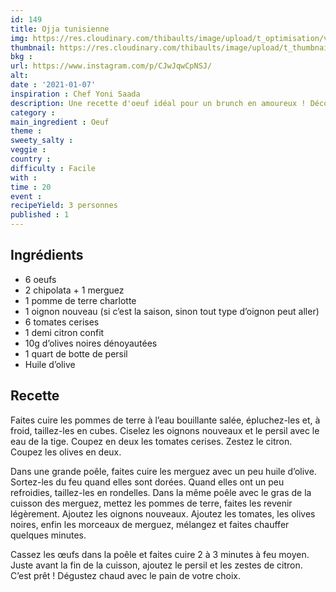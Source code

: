 ```yaml
---
id: 149
title: Ojja tunisienne
img: https://res.cloudinary.com/thibaults/image/upload/t_optimisation/v1610049439/Recipes/20210107_ojja.jpg
thumbnail: https://res.cloudinary.com/thibaults/image/upload/t_thumbnail_josie/v1610049439/Recipes/20210107_ojja.jpg
bkg : 
url: https://www.instagram.com/p/CJwJqwCpNSJ/
alt: 
date : '2021-01-07'
inspiration : Chef Yoni Saada
description: Une recette d'oeuf idéal pour un brunch en amoureux ! Découvrez cette spécialité maghrébine similaire à la chakchouka. 
category :
main_ingredient : Oeuf
theme : 
sweety_salty : 
veggie : 
country :
difficulty : Facile
with : 
time : 20
event :
recipeYield: 3 personnes
published : 1
---
```


## Ingrédients
 - 6 oeufs
 - 2 chipolata + 1 merguez
 - 1 pomme de terre charlotte
 - 1 oignon nouveau (si c’est la saison, sinon tout type d’oignon peut aller)
 - 6 tomates cerises
 - 1 demi citron confit
 - 10g d’olives noires dénoyautées
 - 1 quart de botte de persil
 - Huile d’olive

## Recette
Faites cuire les pommes de terre à l’eau bouillante salée, épluchez-les et, à froid, taillez-les en cubes. Ciselez les oignons nouveaux et le persil avec le eau de la tige. Coupez en deux les tomates cerises. Zestez le citron. Coupez les olives en deux.

Dans une grande poêle, faites cuire les merguez avec un peu huile d’olive. Sortez-les du feu quand elles sont dorées. Quand elles ont un peu refroidies, taillez-les en rondelles. Dans la même poêle avec le gras de la cuisson des merguez, mettez les pommes de terre, faites les revenir légèrement. Ajoutez les oignons nouveaux. Ajoutez les tomates, les olives noires, enfin les morceaux de merguez, mélangez et faites chauffer quelques minutes.

Cassez les œufs dans la poêle et faites cuire 2 à 3 minutes à feu moyen. Juste avant la fin de la cuisson, ajoutez le persil et les zestes de citron. C’est prêt ! Dégustez chaud avec le pain de votre choix.